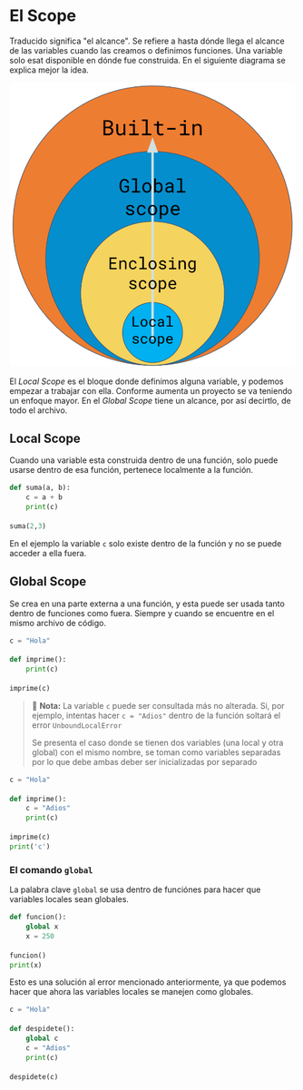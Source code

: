 # El Scope

Traducido significa "el alcance". Se refiere a hasta dónde llega el alcance de las variables cuando las creamos o definimos funciones. Una variable solo esat disponible en dónde fue construida. En el siguiente diagrama se explica mejor la idea.

![Scope de python](./../Assets/Scope.png)

El *Local Scope* es el bloque donde definimos alguna variable, y podemos empezar a trabajar con ella. Conforme aumenta un proyecto se va teniendo un enfoque mayor. En el *Global Scope* tiene un alcance, por así decirtlo, de todo el archivo.

## Local Scope

Cuando una variable esta construida dentro de una función, solo puede usarse dentro de esa función, pertenece localmente a la función.

```python
def suma(a, b):
    c = a + b
    print(c)

suma(2,3)
```

En el ejemplo la variable `c` solo existe dentro de la función y no se puede acceder a ella fuera.

## Global Scope

Se crea en una parte externa a una función, y esta puede ser usada tanto dentro de funciones como fuera. Siempre y cuando se encuentre en el mismo archivo de código.

```python
c = "Hola"

def imprime():
    print(c)

imprime(c)
```

> 📝 **Nota:** La variable `c` puede ser consultada más no alterada. Si, por ejemplo, intentas hacer `c = "Adios"` dentro de la función soltará el error `UnboundLocalError`
>
> Se presenta el caso donde se tienen dos variables (una local y otra global) con el mismo nombre, se toman como variables separadas por lo que debe ambas deber ser inicializadas por separado

```python
c = "Hola"

def imprime():
    c = "Adios"
    print(c)

imprime(c)
print('c')
```

### El comando `global`

La palabra clave `global` se usa dentro de funciónes para hacer que variables locales sean globales.

```python
def funcion():
    global x
    x = 250

funcion()
print(x)
```

Esto es una solución al error mencionado anteriormente, ya que podemos hacer que ahora las variables locales se manejen como globales.

```python
c = "Hola"

def despidete():
    global c
    c = "Adios"
    print(c)

despidete(c)
```
